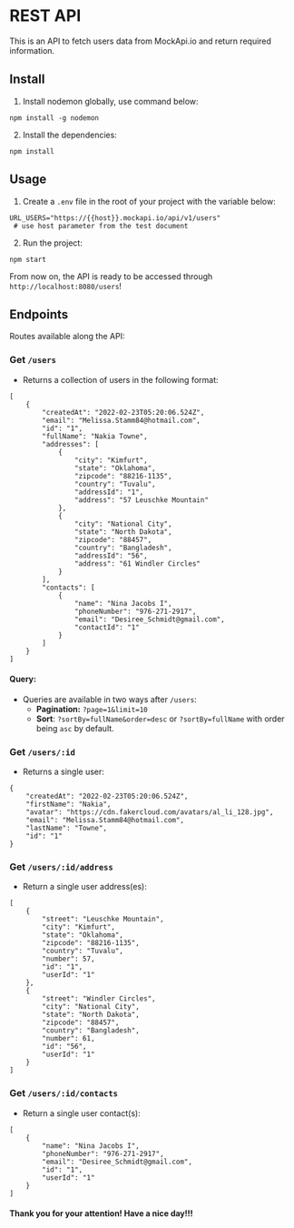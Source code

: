# REST API

This is an API to fetch users data from MockApi.io and return required information.

## Install

1. Install nodemon globally, use command below:
```
npm install -g nodemon
```
2. Install the dependencies:
```
npm install
```
## Usage

1. Create a `.env` file in the root of your project with the variable below:
```
URL_USERS="https://{{host}}.mockapi.io/api/v1/users"
 # use host parameter from the test document
```
2. Run the project:
```
npm start
```
From now on, the API is ready to be accessed through `http://localhost:8080/users`!

## Endpoints

Routes available along the API:

### Get `/users`

- Returns a collection of users in the following format:

```
[
	{
		"createdAt": "2022-02-23T05:20:06.524Z",
		"email": "Melissa.Stamm84@hotmail.com",
		"id": "1",
		"fullName": "Nakia Towne",
		"addresses": [
			{
				"city": "Kimfurt",
				"state": "Oklahoma",
				"zipcode": "88216-1135",
				"country": "Tuvalu",
				"addressId": "1",
				"address": "57 Leuschke Mountain"
			},
			{
				"city": "National City",
				"state": "North Dakota",
				"zipcode": "88457",
				"country": "Bangladesh",
				"addressId": "56",
				"address": "61 Windler Circles"
			}
		],
		"contacts": [
			{
				"name": "Nina Jacobs I",
				"phoneNumber": "976-271-2917",
				"email": "Desiree_Schmidt@gmail.com",
				"contactId": "1"
			}
		]
	}
]
```

#### Query:

- Queries are available in two ways after `/users`:
  - **Pagination:** `?page=1&limit=10`
  - **Sort**: `?sortBy=fullName&order=desc` or `?sortBy=fullName` with order being `asc` by default.

### Get `/users/:id`

- Returns a single user:

```
{
	"createdAt": "2022-02-23T05:20:06.524Z",
	"firstName": "Nakia",
	"avatar": "https://cdn.fakercloud.com/avatars/al_li_128.jpg",
	"email": "Melissa.Stamm84@hotmail.com",
	"lastName": "Towne",
	"id": "1"
}
```

### Get `/users/:id/address`

- Return a single user address(es):

```
[
	{
		"street": "Leuschke Mountain",
		"city": "Kimfurt",
		"state": "Oklahoma",
		"zipcode": "88216-1135",
		"country": "Tuvalu",
		"number": 57,
		"id": "1",
		"userId": "1"
	},
	{
		"street": "Windler Circles",
		"city": "National City",
		"state": "North Dakota",
		"zipcode": "88457",
		"country": "Bangladesh",
		"number": 61,
		"id": "56",
		"userId": "1"
	}
]
```

### Get `/users/:id/contacts`

- Return a single user contact(s):
```
[
	{
		"name": "Nina Jacobs I",
		"phoneNumber": "976-271-2917",
		"email": "Desiree_Schmidt@gmail.com",
		"id": "1",
		"userId": "1"
	}
]
```

#### Thank you for your attention! Have a nice day!!!
